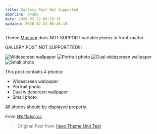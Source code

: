 ```yaml
---
title: Gallery Post Not Supported
abbrlink: 64366
date: 2020-02-22 00:16:18
updated: 2020-02-22 00:16:18
---
```


Theme [Mustom](https://github.com/jinyaoMa/hexo-theme-mustom) does NOT SUPPORT variable `photos` in front-matter.
<!-- more -->

GALLERY POST NOT SUPPORTTED!!!

![Widescreen wallpaper](/gallery/wallpaper-2572384.jpg)
![Portrait photo](/gallery/wallpaper-2311325.jpg)
![Dual widescreen wallpaper](/gallery/wallpaper-878514.jpg)
![Small photo](http://placehold.it/350x150.jpg)

This post contains 4 photos:

- Widescreen wallpaper
- Portrait photo
- Dual widescreen wallpaper
- Small photo

All photos should be displayed properly.

*From [Wallbase.cc](http://wallbase.cc)*

> Original Post from [Hexo Theme Unit Test](https://github.com/hexojs/hexo-theme-unit-test)
